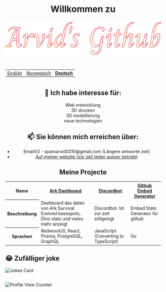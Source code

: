 <h1 align="center">Willkommen zu</h1>

<div align="center">
  
<img src="icons/arvid.svg">

</div>

#

<table align="center">
  <tr>
    <td><a href="README.md">English</a></td>
    <td><a href="README_no.md">Norwegisch</a></td>
    <td><b><u><a href="README_de.md">Deutsch</a></b></u></td>
  </tr>
</table>

<!--
<div align="center">
![Currently Learning](https://githubembedapic8cwxr2w-ubuntu2.functions.fnc.fr-par.scw.cloud/skills?languages=nuxt,visualbasic,flutter,dart&backgroundcolor=0D1117&title=I%20am%20currently%20learning&titlecolor=ffffff&textcolor=ffffff&boxcolor=0D1117&bordercolor=0D1117)
</div>
-->
#

<div align="center">
<!--  
![Skills](https://githubembedapic8cwxr2w-ubuntu2.functions.fnc.fr-par.scw.cloud/skills?languages=nuxt,tailwind,sass,javascript,typescript,mongodb,lua,css3,html5,express,bootstrap,github,heroku,netlify,threejs,nodejs,unity,alpinejs,graphql&backgroundcolor=0D1117&title=Skills&titlecolor=ffffff&textcolor=FFFFFF&boxcolor=0D1117&bordercolor=0D1117)
-->
</div>



<h2 align="center">👀 Ich habe interesse für:</h2>
<div align="center">
  Web entwicklung<br>
  3D drucken<br>
  3D modellierung<br>
  neue technologien<br>
</div>


<h2 align="center">📫 Sie können mich erreichen über: </h2>
<ul align="center">
  <!--<li align="center">Email - arvidw0310@gmail.com</li>-->
  <li align="center">EmailV2 - spamarvid0310@gmail.com (Längere antworte zeit)</li>
  <li align="center"><a href="https://nuxtarvidw.netlify.app">Auf meiner website (zür zeit leider ausser betrieb)</a></li>
</ul>


<!--
<h2 align="center">Ein paar daten über mich:</h2>

![Stats](https://github-readme-stats.vercel.app/api?username=ArvidWedtstein&show_icons=true&count_private=true&bg_color=30,dd3e54,ff5e62,ff9966&title_color=fff&text_color=fff)

![TopLangs](https://github-readme-stats.vercel.app/api/top-langs/?username=arvidwedtstein&theme=github_dark&langs_count=10&locale=de&hide_border=false&layout=compact&custom_title=Meine%20Meist%20Gebrauchten%20Sprachen&bg_color=30,dd3e54,ff5e62,ff9966&title_color=fff&text_color=fff&border_color=fff)
-->

<h2 align="center">Meine Projecte</h2>

<table align="center">
  <tr>
    <th>Name</th>
    <th><a href="https://github.com/ArvidWedtstein/ArkDashboard">Ark Dashboard</a></th>
    <th><a href="https://github.com/ArvidWedtstein/DiscordbotV13">Discordbot</a></th>
    <th><a href="https://github.com/ArvidWedtstein/github-embed-generator">Github Embed Generator</a></th>
  </tr>
  <tr>
    <th>Beschreibung</th>
    <td>Dashboard das daten von Ark Survival Evolved basespots, Dino stats und vieles mehr anzeigt</td>
    <td>Discordbot. Ist zur zeit stillgelegt</td>
    <td>Embed Stats Generator für github</td>
  </tr>
  <tr>
    <th>Sprachen</th>
    <td>RedwoodJS, React, Prisma, PostgreSQL, GraphQL</td>
    <td>JavaScript. (Converting to TypeScript)</td>
    <td>Go</td>
  </tr>
</table>
<!-- <p align="center">
  <a href="https://github.com/ArvidWedtstein/Nuxt-Website">
    <img align="center" src="https://github-readme-stats.vercel.app/api/pin/?username=arvidwedtstein&repo=nuxt-website" />
  </a>
  <a href="https://github.com/ArvidWedtstein/Website-API">
    <img align="center" src="https://github-readme-stats.vercel.app/api/pin/?username=arvidwedtstein&repo=website-api" />
  </a>
  <a href="https://github.com/ArvidWedtstein/DiscordbotV13">
    <img align="center" src="https://github-readme-stats.vercel.app/api/pin/?username=arvidwedtstein&repo=discordbotv13" />
  </a>
</p> -->

## 😂 Zufälliger joke
![Jokes Card](https://readme-jokes.vercel.app/api)
##

![Profile View Counter](https://komarev.com/ghpvc/?username=arvidwedtstein)

